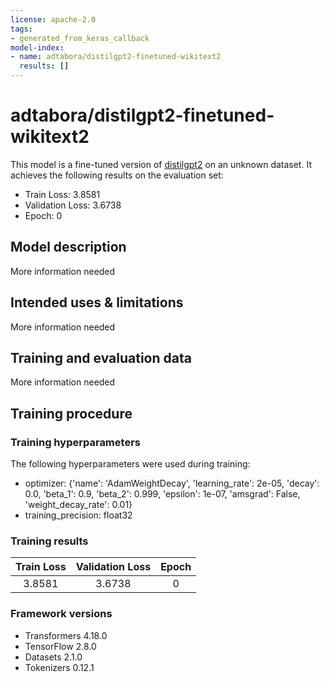 ```yaml
---
license: apache-2.0
tags:
- generated_from_keras_callback
model-index:
- name: adtabora/distilgpt2-finetuned-wikitext2
  results: []
---
```


<!-- This model card has been generated automatically according to the information Keras had access to. You should
probably proofread and complete it, then remove this comment. -->

# adtabora/distilgpt2-finetuned-wikitext2

This model is a fine-tuned version of [distilgpt2](https://huggingface.co/distilgpt2) on an unknown dataset.
It achieves the following results on the evaluation set:
- Train Loss: 3.8581
- Validation Loss: 3.6738
- Epoch: 0

## Model description

More information needed

## Intended uses & limitations

More information needed

## Training and evaluation data

More information needed

## Training procedure

### Training hyperparameters

The following hyperparameters were used during training:
- optimizer: {'name': 'AdamWeightDecay', 'learning_rate': 2e-05, 'decay': 0.0, 'beta_1': 0.9, 'beta_2': 0.999, 'epsilon': 1e-07, 'amsgrad': False, 'weight_decay_rate': 0.01}
- training_precision: float32

### Training results

| Train Loss | Validation Loss | Epoch |
|:----------:|:---------------:|:-----:|
| 3.8581     | 3.6738          | 0     |


### Framework versions

- Transformers 4.18.0
- TensorFlow 2.8.0
- Datasets 2.1.0
- Tokenizers 0.12.1
